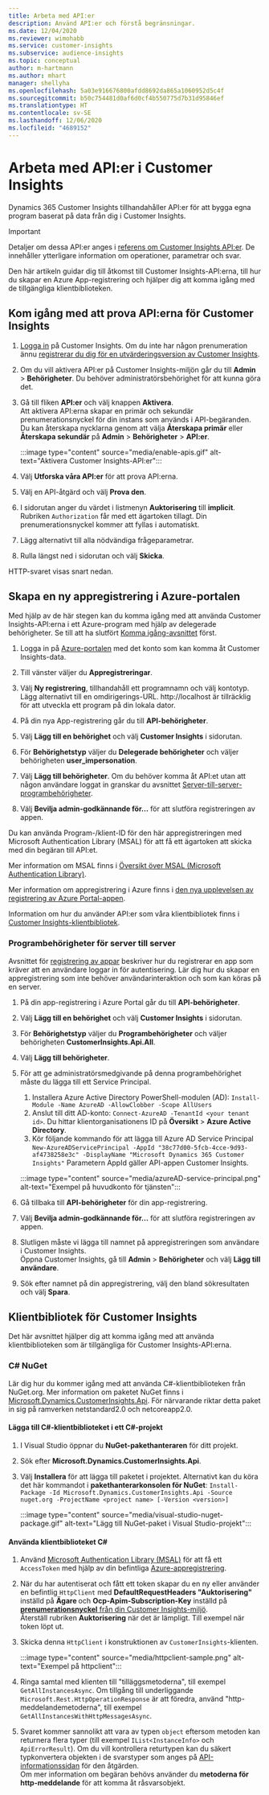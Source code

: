 ```yaml
---
title: Arbeta med API:er
description: Använd API:er och förstå begränsningar.
ms.date: 12/04/2020
ms.reviewer: wimohabb
ms.service: customer-insights
ms.subservice: audience-insights
ms.topic: conceptual
author: m-hartmann
ms.author: mhart
manager: shellyha
ms.openlocfilehash: 5a03e916676800afdd8692da865a1060952d5c4f
ms.sourcegitcommit: b50c754481d0af6d0cf4b550775d7b31d95846ef
ms.translationtype: HT
ms.contentlocale: sv-SE
ms.lasthandoff: 12/06/2020
ms.locfileid: "4689152"
---
```

# <a name="work-with-customer-insights-apis"></a>Arbeta med API:er i Customer Insights

Dynamics 365 Customer Insights tillhandahåller API:er för att bygga egna program baserat på data från dig i Customer Insights.

> [!IMPORTANT]
> Detaljer om dessa API:er anges i [referens om Customer Insights API:er](https://developer.ci.ai.dynamics.com/api-details#api=CustomerInsights). De innehåller ytterligare information om operationer, parametrar och svar.

Den här artikeln guidar dig till åtkomst till Customer Insights-API:erna, till hur du skapar en Azure App-registrering och hjälper dig att komma igång med de tillgängliga klientbiblioteken.

## <a name="get-started-trying-the-customer-insights-apis"></a>Kom igång med att prova API:erna för Customer Insights

1. [Logga in](https://home.ci.ai.dynamics.com) på Customer Insights. Om du inte har någon prenumeration ännu [registrerar du dig för en utvärderingsversion av Customer Insights](https://aka.ms/tryci).

1. Om du vill aktivera API:er på Customer Insights-miljön går du till **Admin** > **Behörigheter**. Du behöver administratörsbehörighet för att kunna göra det.

1. Gå till fliken **API:er** och välj knappen **Aktivera**.    
   Att aktivera API:erna skapar en primär och sekundär prenumerationsnyckel för din instans som används i API-begäranden. Du kan återskapa nycklarna genom att välja **Återskapa primär** eller **Återskapa sekundär** på **Admin** > **Behörigheter** > **API:er**.

   :::image type="content" source="media/enable-apis.gif" alt-text="Aktivera Customer Insights-API:er":::

1. Välj **Utforska våra API:er** för att prova API:erna.

1. Välj en API-åtgärd och välj **Prova den**.

1. I sidorutan anger du värdet i listmenyn **Auktorisering** till **implicit**. Rubriken `Authorization` får med ett ägartoken tillagt. Din prenumerationsnyckel kommer att fyllas i automatiskt.
  
1. Lägg alternativt till alla nödvändiga frågeparametrar.

1. Rulla längst ned i sidorutan och välj **Skicka**.

HTTP-svaret visas snart nedan.

## <a name="create-a-new-app-registration-in-the-azure-portal"></a>Skapa en ny appregistrering i Azure-portalen

Med hjälp av de här stegen kan du komma igång med att använda Customer Insights-API:erna i ett Azure-program med hjälp av delegerade behörigheter. Se till att ha slutfört [Komma igång-avsnittet](#get-started-trying-the-customer-insights-apis) först.

1. Logga in på [Azure-portalen](https://portal.azure.com) med det konto som kan komma åt Customer Insights-data.

1. Till vänster väljer du **Appregistreringar**.

1. Välj **Ny registrering**, tillhandahåll ett programnamn och välj kontotyp.
   Lägg alternativt till en omdirigerings-URL. http://localhost är tillräcklig för att utveckla ett program på din lokala dator.

1. På din nya App-registrering går du till **API-behörigheter**.

1. Välj **Lägg till en behörighet** och välj **Customer Insights** i sidorutan.

1. För **Behörighetstyp** väljer du **Delegerade behörigheter** och väljer behörigheten **user_impersonation**.

1. Välj **Lägg till behörigheter**. Om du behöver komma åt API:et utan att någon användare loggat in granskar du avsnittet [Server-till-server-programbehörigheter](#server-to-server-application-permissions).

1. Välj **Bevilja admin-godkännande för...** för att slutföra registreringen av appen.

Du kan använda Program-/klient-ID för den här appregistreringen med Microsoft Authentication Library (MSAL) för att få ett ägartoken att skicka med din begäran till API:et.

Mer information om MSAL finns i [Översikt över MSAL (Microsoft Authentication Library)](https://docs.microsoft.com/azure/active-directory/develop/msal-overview).

Mer information om appregistrering i Azure finns i [den nya upplevelsen av registrering av Azure Portal-appen](https://docs.microsoft.com/azure/active-directory/develop/app-registration-portal-training-guide).

Information om hur du använder API:er som våra klientbibliotek finns i [Customer Insights-klientbibliotek](#customer-insights-client-libraries).

### <a name="server-to-server-application-permissions"></a>Programbehörigheter för server till server

Avsnittet för [registrering av appar](#create-a-new-app-registration-in-the-azure-portal) beskriver hur du registrerar en app som kräver att en användare loggar in för autentisering. Lär dig hur du skapar en appregistrering som inte behöver användarinteraktion och som kan köras på en server.

1. På din app-registrering i Azure Portal går du till **API-behörigheter**.

1. Välj **Lägg till en behörighet** och välj **Customer Insights** i sidorutan.

1. För **Behörighetstyp** väljer du **Programbehörigheter** och väljer behörigheten **CustomerInsights.Api.All**.

1. Välj **Lägg till behörigheter**.

1. För att ge administratörsmedgivande på denna programbehörighet måste du lägga till ett Service Principal.

   1. Installera Azure Active Directory PowerShell-modulen (AD): `Install-Module -Name AzureAD -AllowClobber -Scope AllUsers`
   1. Anslut till ditt AD-konto: `Connect-AzureAD -TenantId <your tenant id>`. Du hittar klientorganisationens ID på **Översikt** > **Azure Active Directory**.
   1. Kör följande kommando för att lägga till Azure AD Service Principal `New-AzureADServicePrincipal -AppId "38c77d00-5fcb-4cce-9d93-af4738258e3c" -DisplayName "Microsoft Dynamics 365 Customer Insights"` Parametern AppId gäller API-appen Customer Insights.

   :::image type="content" source="media/azureAD-service-principal.png" alt-text="Exempel på huvudkonto för tjänsten":::

1. Gå tillbaka till **API-behörigheter** för din app-registrering.

1. Välj **Bevilja admin-godkännande för...** för att slutföra registreringen av appen.

1. Slutligen måste vi lägga till namnet på appregistreringen som användare i Customer Insights.    
   Öppna Customer Insights, gå till **Admin** > **Behörigheter** och välj **Lägg till användare**.

1. Sök efter namnet på din appregistrering, välj den bland sökresultaten och välj **Spara**.

## <a name="customer-insights-client-libraries"></a>Klientbibliotek för Customer Insights

Det här avsnittet hjälper dig att komma igång med att använda klientbiblioteken som är tillgängliga för Customer Insights-API:erna.

### <a name="c-nuget"></a>C# NuGet

Lär dig hur du kommer igång med att använda C#-klientbiblioteken från NuGet.org. Mer information om paketet NuGet finns i [Microsoft.Dynamics.CustomerInsights.Api](https://www.nuget.org/packages/Microsoft.Dynamics.CustomerInsights.Api/). För närvarande riktar detta paket in sig på ramverken netstandard2.0 och netcoreapp2.0.

#### <a name="add-the-c-client-library-to-a-c-project"></a>Lägga till C#-klientbiblioteket i ett C#-projekt

1. I Visual Studio öppnar du **NuGet-pakethanteraren** för ditt projekt.

1. Sök efter **Microsoft.Dynamics.CustomerInsights.Api**.

1. Välj **Installera** för att lägga till paketet i projektet.
   Alternativt kan du köra det här kommandot i **pakethanterarkonsolen för NuGet**: `Install-Package -Id Microsoft.Dynamics.CustomerInsights.Api -Source nuget.org -ProjectName <project name> [-Version <version>]`

   :::image type="content" source="media/visual-studio-nuget-package.gif" alt-text="Lägg till NuGet-paket i Visual Studio-projekt":::

#### <a name="use-the-c-client-library"></a>Använda klientbiblioteket C#

1. Använd [Microsoft Authentication Library (MSAL)](https://docs.microsoft.com/azure/active-directory/develop/msal-overview) för att få ett `AccessToken` med hjälp av din befintliga [Azure-appregistrering](#create-a-new-app-registration-in-the-azure-portal).

1. När du har autentiserat och fått ett token skapar du en ny eller använder en befintlig `HttpClient` med **DefaultRequestHeaders "Auktorisering"** inställd på **Ägare <access token>** och **Ocp-Apim-Subscription-Key** inställd på [**prenumerationsnyckel** från din Customer Insights-miljö](#get-started-trying-the-customer-insights-apis).    
   Återställ rubriken **Auktorisering** när det är lämpligt. Till exempel när token löpt ut.

1. Skicka denna `HttpClient` i konstruktionen av `CustomerInsights`-klienten.

   :::image type="content" source="media/httpclient-sample.png" alt-text="Exempel på httpclient":::

1. Ringa samtal med klienten till "tilläggsmetoderna", till exempel `GetAllInstancesAsync`. Om tillgång till underliggande `Microsoft.Rest.HttpOperationResponse` är att föredra, använd "http-meddelandemetoderna", till exempel `GetAllInstancesWithHttpMessagesAsync`.

1. Svaret kommer sannolikt att vara av typen `object` eftersom metoden kan returnera flera typer (till exempel `IList<InstanceInfo>` och `ApiErrorResult`). Om du vill kontrollera returtypen kan du säkert typkonvertera objekten i de svarstyper som anges på [API-informationssidan](https://developer.ci.ai.dynamics.com/api-details#api=CustomerInsights) för den åtgärden.    
   Om mer information om begäran behövs använder du **metoderna för http-meddelande** för att komma åt råsvarsobjekt.
